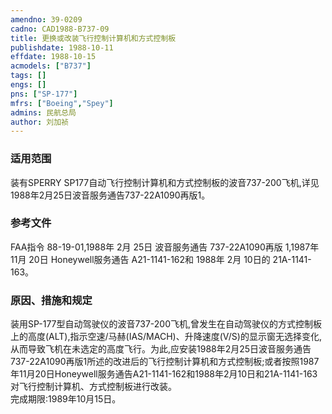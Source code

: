 ```yaml
---
amendno: 39-0209  
cadno: CAD1988-B737-09  
title: 更换或改装飞行控制计算机和方式控制板  
publishdate: 1988-10-11  
effdate: 1988-10-15  
acmodels: ["B737"]  
tags: []  
engs: []  
pns: ["SP-177"]  
mfrs: ["Boeing","Spey"]  
admins: 民航总局  
author: 刘加祯  
---
```

  
### 适用范围  
装有SPERRY SP177自动飞行控制计算机和方式控制板的波音737-200飞机,详见1988年2月25日波音服务通告737-22A1090再版1。  
  
<!--more-->  
### 参考文件  
  FAA指令 88-19-01,1988年 2月 25日
波音服务通告 737-22A1090再版 1,1987年 11月 20日 
Honeywell服务通告 A21-1141-162和 1988年 2月 10日的 21A-1141-163。  
  
### 原因、措施和规定  

  装用SP-177型自动驾驶仪的波音737-200飞机,曾发生在自动驾驶仪的方式控制板上的高度(ALT),指示空速/马赫(IAS/MACH)、升降速度(V/S)的显示窗无选择变化,从而导致飞机在未选定的高度飞行。为此,应安装1988年2月25日波音服务通告737-22A1090再版1所述的改进后的飞行控制计算机和方式控制板;或者按照1987年11月20日Honeywell服务通告A21-1141-162和1988年2月10日和21A-1141-163对飞行控制计算机、方式控制板进行改装。  
完成期限:1989年10月15日。  
